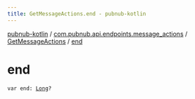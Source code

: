 ```yaml
---
title: GetMessageActions.end - pubnub-kotlin
---
```


[pubnub-kotlin](../../index.html) / [com.pubnub.api.endpoints.message_actions](../index.html) / [GetMessageActions](index.html) / [end](./end.html)

# end

`var end: `[`Long`](https://kotlinlang.org/api/latest/jvm/stdlib/kotlin/-long/index.html)`?`